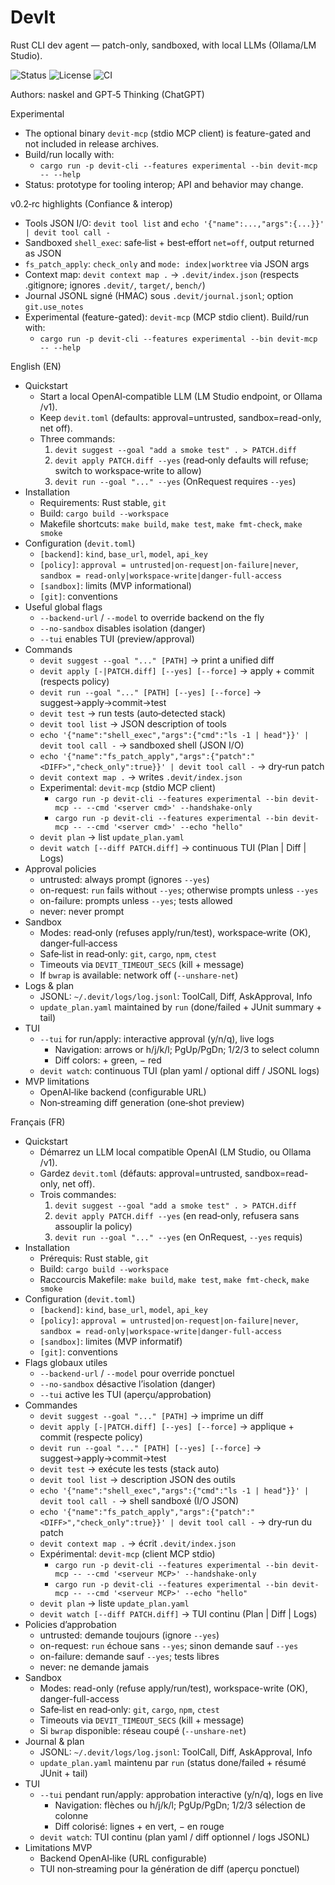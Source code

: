 # DevIt
Rust CLI dev agent — patch-only, sandboxed, with local LLMs (Ollama/LM Studio).

![Status](https://img.shields.io/badge/status-alpha-orange)
![License](https://img.shields.io/badge/license-Apache--2.0-blue)
![CI](https://github.com/n-engine/devit/actions/workflows/ci.yml/badge.svg)

Authors: naskel and GPT‑5 Thinking (ChatGPT)

Experimental
- The optional binary `devit-mcp` (stdio MCP client) is feature-gated and not included in release archives.
- Build/run locally with:
  - `cargo run -p devit-cli --features experimental --bin devit-mcp -- --help`
- Status: prototype for tooling interop; API and behavior may change.

v0.2‑rc highlights (Confiance & interop)
- Tools JSON I/O: `devit tool list` and `echo '{"name":...,"args":{...}}' | devit tool call -`
- Sandboxed `shell_exec`: safe‑list + best‑effort `net=off`, output returned as JSON
- `fs_patch_apply`: `check_only` and `mode: index|worktree` via JSON args
- Context map: `devit context map .` → `.devit/index.json` (respects .gitignore; ignores `.devit/`, `target/`, `bench/`)
- Journal JSONL signé (HMAC) sous `.devit/journal.jsonl`; option `git.use_notes`
- Experimental (feature-gated): `devit-mcp` (MCP stdio client). Build/run with:
  - `cargo run -p devit-cli --features experimental --bin devit-mcp -- --help`

English (EN)
- Quickstart
  - Start a local OpenAI‑compatible LLM (LM Studio endpoint, or Ollama /v1).
  - Keep `devit.toml` (defaults: approval=untrusted, sandbox=read-only, net off).
  - Three commands:
    1. `devit suggest --goal "add a smoke test" . > PATCH.diff`
    2. `devit apply PATCH.diff --yes` (read‑only defaults will refuse; switch to workspace‑write to allow)
    3. `devit run --goal "..." --yes` (OnRequest requires `--yes`)
- Installation
  - Requirements: Rust stable, `git`
  - Build: `cargo build --workspace`
  - Makefile shortcuts: `make build`, `make test`, `make fmt-check`, `make smoke`
- Configuration (`devit.toml`)
  - `[backend]`: `kind`, `base_url`, `model`, `api_key`
  - `[policy]`: `approval = untrusted|on-request|on-failure|never`, `sandbox = read-only|workspace-write|danger-full-access`
  - `[sandbox]`: limits (MVP informational)
  - `[git]`: conventions
- Useful global flags
  - `--backend-url` / `--model` to override backend on the fly
  - `--no-sandbox` disables isolation (danger)
  - `--tui` enables TUI (preview/approval)
- Commands
  - `devit suggest --goal "..." [PATH]` → print a unified diff
  - `devit apply [-|PATCH.diff] [--yes] [--force]` → apply + commit (respects policy)
  - `devit run --goal "..." [PATH] [--yes] [--force]` → suggest→apply→commit→test
  - `devit test` → run tests (auto‑detected stack)
  - `devit tool list` → JSON description of tools
  - `echo '{"name":"shell_exec","args":{"cmd":"ls -1 | head"}}' | devit tool call -` → sandboxed shell (JSON I/O)
  - `echo '{"name":"fs_patch_apply","args":{"patch":"<DIFF>","check_only":true}}' | devit tool call -` → dry‑run patch
  - `devit context map .` → writes `.devit/index.json`
  - Experimental: `devit-mcp` (stdio MCP client)
    - `cargo run -p devit-cli --features experimental --bin devit-mcp -- --cmd '<server cmd>' --handshake-only`
    - `cargo run -p devit-cli --features experimental --bin devit-mcp -- --cmd '<server cmd>' --echo "hello"`
  - `devit plan` → list `update_plan.yaml`
  - `devit watch [--diff PATCH.diff]` → continuous TUI (Plan | Diff | Logs)
- Approval policies
  - untrusted: always prompt (ignores `--yes`)
  - on-request: `run` fails without `--yes`; otherwise prompts unless `--yes`
  - on-failure: prompts unless `--yes`; tests allowed
  - never: never prompt
- Sandbox
  - Modes: read‑only (refuses apply/run/test), workspace‑write (OK), danger‑full‑access
  - Safe‑list in read‑only: `git`, `cargo`, `npm`, `ctest`
  - Timeouts via `DEVIT_TIMEOUT_SECS` (kill + message)
  - If `bwrap` is available: network off (`--unshare-net`)
- Logs & plan
  - JSONL: `~/.devit/logs/log.jsonl`: ToolCall, Diff, AskApproval, Info
  - `update_plan.yaml` maintained by `run` (done/failed + JUnit summary + tail)
- TUI
  - `--tui` for run/apply: interactive approval (y/n/q), live logs
    - Navigation: arrows or h/j/k/l; PgUp/PgDn; 1/2/3 to select column
    - Diff colors: + green, − red
  - `devit watch`: continuous TUI (plan yaml / optional diff / JSONL logs)
- MVP limitations
  - OpenAI‑like backend (configurable URL)
  - Non‑streaming diff generation (one‑shot preview)

Français (FR)
- Quickstart
  - Démarrez un LLM local compatible OpenAI (LM Studio, ou Ollama /v1).
  - Gardez `devit.toml` (défauts: approval=untrusted, sandbox=read-only, net off).
  - Trois commandes:
    1. `devit suggest --goal "add a smoke test" . > PATCH.diff`
    2. `devit apply PATCH.diff --yes` (en read‑only, refusera sans assouplir la policy)
    3. `devit run --goal "..." --yes` (en OnRequest, `--yes` requis)
- Installation
  - Prérequis: Rust stable, `git`
  - Build: `cargo build --workspace`
  - Raccourcis Makefile: `make build`, `make test`, `make fmt-check`, `make smoke`
- Configuration (`devit.toml`)
  - `[backend]`: `kind`, `base_url`, `model`, `api_key`
  - `[policy]`: `approval = untrusted|on-request|on-failure|never`, `sandbox = read-only|workspace-write|danger-full-access`
  - `[sandbox]`: limites (MVP informatif)
  - `[git]`: conventions
- Flags globaux utiles
  - `--backend-url` / `--model` pour override ponctuel
  - `--no-sandbox` désactive l’isolation (danger)
  - `--tui` active les TUI (aperçu/approbation)
- Commandes
  - `devit suggest --goal "..." [PATH]` → imprime un diff
  - `devit apply [-|PATCH.diff] [--yes] [--force]` → applique + commit (respecte policy)
  - `devit run --goal "..." [PATH] [--yes] [--force]` → suggest→apply→commit→test
  - `devit test` → exécute les tests (stack auto)
  - `devit tool list` → description JSON des outils
  - `echo '{"name":"shell_exec","args":{"cmd":"ls -1 | head"}}' | devit tool call -` → shell sandboxé (I/O JSON)
  - `echo '{"name":"fs_patch_apply","args":{"patch":"<DIFF>","check_only":true}}' | devit tool call -` → dry‑run du patch
  - `devit context map .` → écrit `.devit/index.json`
  - Expérimental: `devit-mcp` (client MCP stdio)
    - `cargo run -p devit-cli --features experimental --bin devit-mcp -- --cmd '<serveur MCP>' --handshake-only`
    - `cargo run -p devit-cli --features experimental --bin devit-mcp -- --cmd '<serveur MCP>' --echo "hello"`
  - `devit plan` → liste `update_plan.yaml`
  - `devit watch [--diff PATCH.diff]` → TUI continu (Plan | Diff | Logs)
- Policies d’approbation
  - untrusted: demande toujours (ignore `--yes`)
  - on-request: `run` échoue sans `--yes`; sinon demande sauf `--yes`
  - on-failure: demande sauf `--yes`; tests libres
  - never: ne demande jamais
- Sandbox
  - Modes: read-only (refuse apply/run/test), workspace-write (OK), danger-full-access
  - Safe‑list en read‑only: `git`, `cargo`, `npm`, `ctest`
  - Timeouts via `DEVIT_TIMEOUT_SECS` (kill + message)
  - Si `bwrap` disponible: réseau coupé (`--unshare-net`)
- Journal & plan
  - JSONL: `~/.devit/logs/log.jsonl`: ToolCall, Diff, AskApproval, Info
  - `update_plan.yaml` maintenu par `run` (status done/failed + résumé JUnit + tail)
- TUI
  - `--tui` pendant run/apply: approbation interactive (y/n/q), logs en live
    - Navigation: flèches ou h/j/k/l; PgUp/PgDn; 1/2/3 sélection de colonne
    - Diff colorisé: lignes + en vert, − en rouge
  - `devit watch`: TUI continu (plan yaml / diff optionnel / logs JSONL)
- Limitations MVP
  - Backend OpenAI‑like (URL configurable)
  - TUI non‑streaming pour la génération de diff (aperçu ponctuel)
